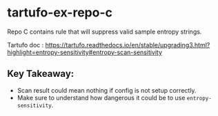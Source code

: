 # tartufo-ex-repo-c

Repo C contains rule that will suppress valid sample entropy strings.

Tartufo doc : https://tartufo.readthedocs.io/en/stable/upgrading3.html?highlight=entropy-sensitivity#entropy-scan-sensitivity

## Key Takeaway:

- Scan result could mean nothing if config is not setup correctly.
- Make sure to understand how dangerous it could be to use `entropy-sensitivity`.
